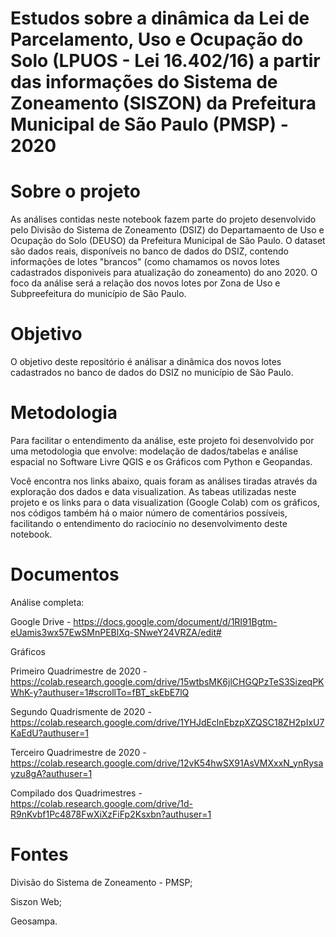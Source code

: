 # Estudos sobre a dinâmica da Lei de Parcelamento, Uso e Ocupação do Solo (LPUOS - Lei 16.402/16) a partir das informações do Sistema de Zoneamento (SISZON) da Prefeitura Municipal de São Paulo (PMSP) - 2020

# Sobre o projeto 

As análises contidas neste notebook fazem parte do projeto desenvolvido pelo Divisão do Sistema de Zoneamento (DSIZ) do Departamaento de Uso e Ocupação do Solo (DEUSO) da Prefeitura Municipal de São Paulo. O dataset são dados reais, disponíveis no banco de dados do DSIZ, contendo informações de lotes "brancos" (como chamamos os novos lotes cadastrados disponiveis para atualização do zoneamento) do ano 2020. O foco da análise será a relação dos novos lotes por Zona de Uso e Subpreefeitura do município de São Paulo.

# Objetivo 
O objetivo deste repositório é análisar a dinâmica dos novos lotes cadastrados no banco de dados do DSIZ no município de São Paulo.


# Metodologia

Para facilitar o entendimento da análise, este projeto foi desenvolvido por uma metodologia que envolve: modelação de dados/tabelas e análise espacial no Software Livre QGIS e os Gráficos com Python e Geopandas.

Você encontra nos links abaixo, quais foram as análises tiradas através da exploração dos dados e data visualization. As tabeas utilizadas neste projeto e os links para o data visualization (Google Colab) com os gráficos, nos códigos também há o maior número de comentários possíveis, facilitando o entendimento do raciocínio no desenvolvimento deste notebook.

# Documentos 

Análise completa: 

Google Drive - https://docs.google.com/document/d/1RI91Bgtm-eUamis3wx57EwSMnPEBlXq-SNweY24VRZA/edit#

Gráficos

Primeiro Quadrimestre de 2020 - https://colab.research.google.com/drive/15wtbsMK6jlCHGQPzTeS3SizeqPKWhK-y?authuser=1#scrollTo=fBT_skEbE7lQ

Segundo Quadrismente de 2020 - https://colab.research.google.com/drive/1YHJdEclnEbzpXZQSC18ZH2pIxU7KaEdU?authuser=1

Terceiro Quadrimestre de 2020 - https://colab.research.google.com/drive/12vK54hwSX91AsVMXxxN_ynRysayzu8gA?authuser=1

Compilado dos Quadrimestres  - https://colab.research.google.com/drive/1d-R9nKvbf1Pc4878FwXiXzFiFp2Ksxbn?authuser=1



# Fontes 

Divisão do Sistema de Zoneamento - PMSP;

Siszon Web;

Geosampa.
